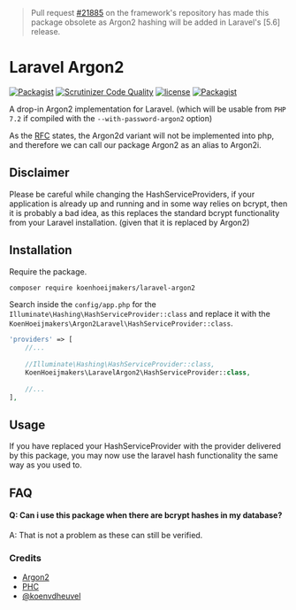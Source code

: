 > Pull request [#21885](https://github.com/laravel/framework/pull/21885) on the framework's repository has made this package obsolete  as Argon2 hashing will be added in Laravel's [5.6] release.

# Laravel Argon2
[![Packagist](https://img.shields.io/packagist/v/koenhoeijmakers/laravel-argon2.svg?colorB=brightgreen)](https://packagist.org/packages/koenhoeijmakers/laravel-argon2)
[![Scrutinizer Code Quality](https://scrutinizer-ci.com/g/koenhoeijmakers/laravel-argon2/badges/quality-score.png?b=master)](https://scrutinizer-ci.com/g/koenhoeijmakers/laravel-argon2/?branch=master)
[![license](https://img.shields.io/github/license/koenhoeijmakers/laravel-argon2.svg?colorB=brightgreen)](https://github.com/koenhoeijmakers/laravel-argon2)
[![Packagist](https://img.shields.io/packagist/dt/koenhoeijmakers/laravel-argon2.svg?colorB=brightgreen)](https://packagist.org/packages/koenhoeijmakers/laravel-argon2)

A drop-in Argon2 implementation for Laravel. 
(which will be usable from `PHP 7.2` if compiled with the `--with-password-argon2` option)

As the [RFC](https://wiki.php.net/rfc/argon2_password_hash) states, the Argon2d variant will not be implemented into php, and therefore we can call our package Argon2 as an alias to Argon2i.

## Disclaimer
Please be careful while changing the HashServiceProviders, if your application is already up and running and in some way relies on bcrypt, then it is probably a bad idea, as this replaces the standard bcrypt functionality from your Laravel installation. (given that it is replaced by Argon2)

## Installation

Require the package.
```sh
composer require koenhoeijmakers/laravel-argon2
```

Search inside the `config/app.php` for the `Illuminate\Hashing\HashServiceProvider::class` and replace it with the `KoenHoeijmakers\Argon2Laravel\HashServiceProvider::class`.

```php
'providers' => [
    //...
    
    //Illuminate\Hashing\HashServiceProvider::class,
    KoenHoeijmakers\LaravelArgon2\HashServiceProvider::class,
    
    //...
],
```

## Usage

If you have replaced your HashServiceProvider with the provider delivered by this package, you may now use the laravel hash functionality the same way as you used to.

## FAQ
#### Q: Can i use this package when there are bcrypt hashes in my database?
A: That is not a problem as these can still be verified.

### Credits
* [Argon2](https://github.com/P-H-C/phc-winner-argon2)
* [PHC](https://password-hashing.net/)
* [@koenvdheuvel](https://github.com/koenvdheuvel)
